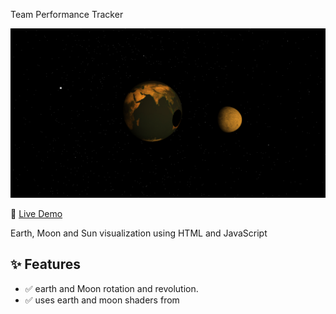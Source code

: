 Team Performance Tracker  

![Template Preview](image/Preview.png)

🔗 [Live Demo](https://mrkweb15.github.io/earthSimulation/)

Earth, Moon and Sun visualization using HTML and JavaScript

## ✨ Features  
- ✅ earth and Moon rotation and revolution.
- ✅ uses earth and moon shaders from
